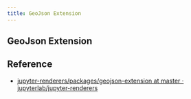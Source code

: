```yaml
---
title: GeoJson Extension
---
```


## GeoJson Extension


## Reference
* [jupyter\-renderers/packages/geojson\-extension at master · jupyterlab/jupyter\-renderers](https://github.com/jupyterlab/jupyter-renderers/tree/master/packages/geojson-extension)
